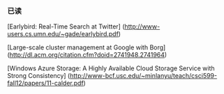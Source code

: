 ### 已读

[Earlybird: Real-Time Search at Twitter] (http://www-users.cs.umn.edu/~gade/earlybird.pdf)

[Large-scale cluster management at Google with Borg] (http://dl.acm.org/citation.cfm?doid=2741948.2741964)

[Windows Azure Storage: A Highly Available Cloud Storage Service with Strong Consistency] (http://www-bcf.usc.edu/~minlanyu/teach/csci599-fall12/papers/11-calder.pdf)